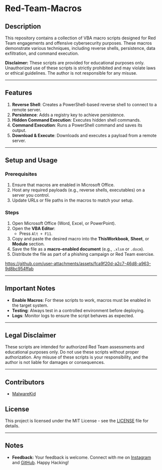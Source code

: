 # Red-Team-Macros

## Description
This repository contains a collection of VBA macro scripts designed for Red Team engagements and offensive cybersecurity purposes. These macros demonstrate various techniques, including reverse shells, persistence, data exfiltration, and command execution.

**Disclaimer:** These scripts are provided for educational purposes only. Unauthorized use of these scripts is strictly prohibited and may violate laws or ethical guidelines. The author is not responsible for any misuse.

---

## Features
1. **Reverse Shell**: Creates a PowerShell-based reverse shell to connect to a remote server.
2. **Persistence**: Adds a registry key to achieve persistence.
3. **Hidden Command Execution**: Executes hidden shell commands.
4. **Command Execution**: Runs a PowerShell command and saves its output.
5. **Download & Execute**: Downloads and executes a payload from a remote server.

---

## Setup and Usage

### Prerequisites
1. Ensure that macros are enabled in Microsoft Office.
2. Host any required payloads (e.g., reverse shells, executables) on a server you control.
3. Update URLs or file paths in the macros to match your setup.

### Steps
1. Open Microsoft Office (Word, Excel, or PowerPoint).
2. Open the **VBA Editor**:
   - Press `Alt + F11`.
3. Copy and paste the desired macro into the **ThisWorkbook**, **Sheet**, or **Module** section.
4. Save the file as a **macro-enabled document** (e.g., `.xlsm` or `.docm`).
5. Distribute the file as part of a phishing campaign or Red Team exercise.

https://github.com/user-attachments/assets/fca9f20d-a2c7-46d8-a963-9d8bc954ffab

---

## Important Notes
- **Enable Macros**: For these scripts to work, macros must be enabled in the target system.
- **Testing**: Always test in a controlled environment before deploying.
- **Logs**: Monitor logs to ensure the script behaves as expected.

---

## Legal Disclaimer
These scripts are intended for authorized Red Team assessments and educational purposes only. Do not use these scripts without proper authorization. Any misuse of these scripts is your responsibility, and the author is not liable for damages or consequences.

---

## Contributors

- [MalwareKid](https://github.com/malwarekid)

## License

This project is licensed under the MIT License - see the [LICENSE](LICENSE) file for details.

---

## Notes

- **Feedback:** Your feedback is welcome. Connect with me on [Instagram](https://www.instagram.com/malwarekid/) and [GitHub](https://github.com/malwarekid/). Happy Hacking!
